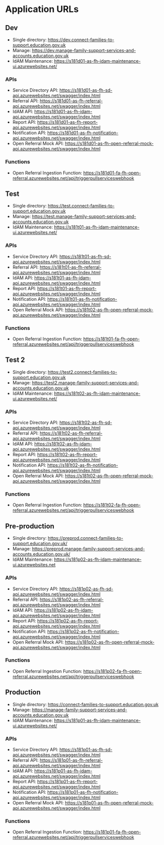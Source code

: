 # Application URLs

## Dev

* Single directory: <https://dev.connect-families-to-support.education.gov.uk>
* Manage: <https://dev.manage-family-support-services-and-accounts.education.gov.uk>
* IdAM Maintenance: <https://s181d01-as-fh-idam-maintenance-ui.azurewebsites.net/>

### APIs

* Service Directory API: <https://s181d01-as-fh-sd-api.azurewebsites.net/swagger/index.html>
* Referral API: <https://s181d01-as-fh-referral-api.azurewebsites.net/swagger/index.html>
* IdAM API: <https://s181d01-as-fh-idam-api.azurewebsites.net/swagger/index.html> 
* Report API: <https://s181d01-as-fh-report-api.azurewebsites.net/swagger/index.html>
* Notification API: <https://s181d01-as-fh-notification-api.azurewebsites.net/swagger/index.html>
* Open Referral Mock API: <https://s181d01-as-fh-open-referral-mock-api.azurewebsites.net/swagger/index.html> 

### Functions

* Open Referral Ingestion Function: <https://s181d01-fa-fh-open-referral.azurewebsites.net/api/triggerpullserviceswebhook>

## Test

* Single directory: <https://test.connect-families-to-support.education.gov.uk>
* Manage: <https://test.manage-family-support-services-and-accounts.education.gov.uk>
* IdAM Maintenance: <https://s181t01-as-fh-idam-maintenance-ui.azurewebsites.net/>

### APIs

* Service Directory API: <https://s181t01-as-fh-sd-api.azurewebsites.net/swagger/index.html>
* Referral API: <https://s181t01-as-fh-referral-api.azurewebsites.net/swagger/index.html>
* IdAM API: <https://s181t01-as-fh-idam-api.azurewebsites.net/swagger/index.html>
* Report API: <https://s181t01-as-fh-report-api.azurewebsites.net/swagger/index.html>
* Notification API: <https://s181t01-as-fh-notification-api.azurewebsites.net/swagger/index.html>
* Open Referral Mock API: <https://s181t02-as-fh-open-referral-mock-api.azurewebsites.net/swagger/index.html>

### Functions

* Open Referral Ingestion Function: <https://s181t01-fa-fh-open-referral.azurewebsites.net/api/triggerpullserviceswebhook>

## Test 2

* Single directory: <https://test2.connect-families-to-support.education.gov.uk>
* Manage: <https://test2.manage-family-support-services-and-accounts.education.gov.uk>
* IdAM Maintenance: <https://s181t02-as-fh-idam-maintenance-ui.azurewebsites.net/>

### APIs

* Service Directory API: <https://s181t02-as-fh-sd-api.azurewebsites.net/swagger/index.html>
* Referral API: <https://s181t02-as-fh-referral-api.azurewebsites.net/swagger/index.html>
* IdAM API: <https://s181t02-as-fh-idam-api.azurewebsites.net/swagger/index.html>
* Report API: <https://s181t02-as-fh-report-api.azurewebsites.net/swagger/index.html>
* Notification API: <https://s181t02-as-fh-notification-api.azurewebsites.net/swagger/index.html>
* Open Referral Mock API: <https://s181t02-as-fh-open-referral-mock-api.azurewebsites.net/swagger/index.html>

### Functions

* Open Referral Ingestion Function: <https://s181t02-fa-fh-open-referral.azurewebsites.net/api/triggerpullserviceswebhook>

## Pre-production

* Single directory: <https://preprod.connect-families-to-support.education.gov.uk/>
* Manage: <https://preprod.manage-family-support-services-and-accounts.education.gov.uk/>
* IdAM Maintenance: <https://s181p02-as-fh-idam-maintenance-ui.azurewebsites.net>

### APIs

* Service Directory API: <https://s181p02-as-fh-sd-api.azurewebsites.net/swagger/index.html>
* Referral API: <https://s181p02-as-fh-referral-api.azurewebsites.net/swagger/index.html>
* IdAM API: <https://s181p02-as-fh-idam-api.azurewebsites.net/swagger/index.html>
* Report API: <https://s181p02-as-fh-report-api.azurewebsites.net/swagger/index.html>
* Notification API: <https://s181p02-as-fh-notification-api.azurewebsites.net/swagger/index.html>
* Open Referral Mock API: <https://s181p02-as-fh-open-referral-mock-api.azurewebsites.net/swagger/index.html> 

### Functions

* Open Referral Ingestion Function: <https://s181p02-fa-fh-open-referral.azurewebsites.net/api/triggerpullserviceswebhook>

## Production

* Single directory: <https://connect-families-to-support.education.gov.uk>
* Manage: <https://manage-family-support-services-and-accounts.education.gov.uk>
* IdAM Maintenance: <https://s181p01-as-fh-idam-maintenance-ui.azurewebsites.net/>

### APIs

* Service Directory API: <https://s181p01-as-fh-sd-api.azurewebsites.net/swagger/index.html>
* Referral API: <https://s181p01-as-fh-referral-api.azurewebsites.net/swagger/index.html>
* IdAM API: <https://s181p01-as-fh-idam-api.azurewebsites.net/swagger/index.html>
* Report API: <https://s181p01-as-fh-report-api.azurewebsites.net/swagger/index.html>
* Notification API: <https://s181p01-as-fh-notification-api.azurewebsites.net/swagger/index.html>
* Open Referral Mock API: <https://s181p01-as-fh-open-referral-mock-api.azurewebsites.net/swagger/index.html> 

### Functions

* Open Referral Ingestion Function: <https://s181p01-fa-fh-open-referral.azurewebsites.net/api/triggerpullserviceswebhook>





